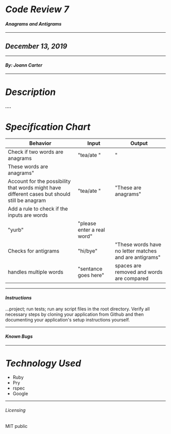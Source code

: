 
# _Code Review 7_
#### _Anagrams and Antigrams_
****************
## _December 13, 2019_
****************
#### _By: Joann Carter_
***************
# _Description_
##### ....
#  _Specification Chart_
| Behavior  | Input  | Output  |
|--------------|-----------|-----------|
|Check if two words are anagrams|"tea/ate "| "
These words are anagrams"|
|Account for the possibility that words might have different cases but should still be anagram| "tea/ate " | "These are anagrams" |
|Add a rule to check if the inputs are words|
|"yurb"|"please enter a real word"|
|Checks for antigrams|"hi/bye"| "These words have no letter matches and are antigrams"|
|handles multiple words|"sentance goes here"| spaces are removed and words are compared|
******************
#### _Instructions_
...project;
run tests;
run any script files in the root directory.
Verify all necessary steps by cloning your application from Github and then documenting your application's setup instructions yourself.
***************
#### _Known Bugs_

***************
# _Technology Used_
* Ruby
* Pry
* rspec
* Google
*******
###### _Licensing_
MIT public
